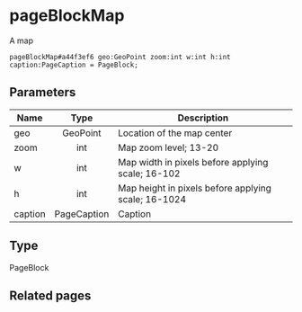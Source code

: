 # pageBlockMap
A map

```
pageBlockMap#a44f3ef6 geo:GeoPoint zoom:int w:int h:int caption:PageCaption = PageBlock;
```

## Parameters
| Name | Type | Description |
| ---- | :----: | ----------- |
| geo | GeoPoint | Location of the map center |
| zoom | int | Map zoom level; 13-20 |
| w | int | Map width in pixels before applying scale; 16-102 |
| h | int | Map height in pixels before applying scale; 16-1024 |
| caption | PageCaption | Caption |


## Type
PageBlock

## Related pages
